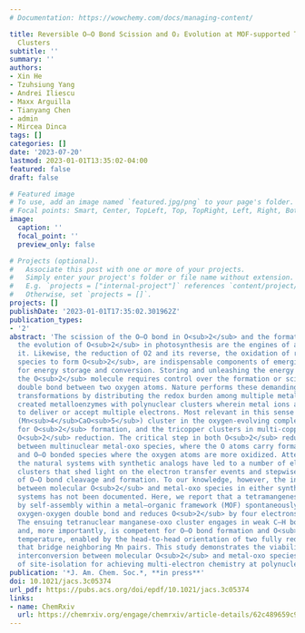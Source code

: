 ```yaml
---
# Documentation: https://wowchemy.com/docs/managing-content/

title: Reversible O–O Bond Scission and O₂ Evolution at MOF-supported Tetramanganese
  Clusters
subtitle: ''
summary: ''
authors:
- Xin He
- Tzuhsiung Yang
- Andrei Iliescu
- Maxx Arguilla
- Tianyang Chen
- admin
- Mircea Dinca
tags: []
categories: []
date: '2023-07-20'
lastmod: 2023-01-01T13:35:02-04:00
featured: false
draft: false

# Featured image
# To use, add an image named `featured.jpg/png` to your page's folder.
# Focal points: Smart, Center, TopLeft, Top, TopRight, Left, Right, BottomLeft, Bottom, BottomRight.
image:
  caption: ''
  focal_point: ''
  preview_only: false

# Projects (optional).
#   Associate this post with one or more of your projects.
#   Simply enter your project's folder or file name without extension.
#   E.g. `projects = ["internal-project"]` references `content/project/deep-learning/index.md`.
#   Otherwise, set `projects = []`.
projects: []
publishDate: '2023-01-01T17:35:02.301962Z'
publication_types:
- '2'
abstract: 'The scission of the O–O bond in O<sub>2</sub> and the formation of O–O bonds during
  the evolution of O<sub>2</sub> in photosynthesis are the engines of aerobic life as we know
  it. Likewise, the reduction of O2 and its reverse, the oxidation of reduced oxygen
  species to form O<sub>2</sub>, are indispensable components of emerging renewable technologies
  for energy storage and conversion. Storing and unleashing the energy contained within
  the O<sub>2</sub> molecule requires control over the formation or scission of the four-electron
  double bond between two oxygen atoms. Nature performs these demanding multi-electron
  transformations by distributing the redox burden among multiple metal ions: evolution
  created metalloenzymes with polynuclear clusters wherein metal ions act in concert
  to deliver or accept multiple electrons. Most relevant in this sense are the tetramanganese-calcium
  (Mn<sub>4</sub>CaO<sub>5</sub>) cluster in the oxygen-evolving complex of photosystem II, responsible
  for O<sub>2</sub> formation, and the tricopper clusters in multi-copper oxidases, which mediate
  O<sub>2</sub> reduction. The critical step in both O<sub>2</sub> reduction and O<sub>2</sub> evolution is the interconversion
  between multinuclear metal-oxo species, where the O atoms carry formal –2 charges,
  and O–O bonded species where the oxygen atoms are more oxidized. Attempts to mimic
  the natural systems with synthetic analogs have led to a number of elegant molecular
  clusters that shed light on the electron transfer events and stepwise mechanism
  of O–O bond cleavage and formation. To our knowledge, however, the interconversion
  between molecular O<sub>2</sub> and metal-oxo species in either synthetic or enzymatic discrete
  systems has not been documented. Here, we report that a tetramangenese cluster formed
  by self-assembly within a metal–organic framework (MOF) spontaneously cleaves the
  oxygen-oxygen double bond and reduces O<sub>2</sub> by four electrons at room temperature.
  The ensuing tetranuclear manganese-oxo cluster engages in weak C–H bond activation
  and, more importantly, is competent for O–O bond formation and O<sub>2</sub> evolution at elevated
  temperature, enabled by the head-to-head orientation of two fully reduced oxo atoms
  that bridge neighboring Mn pairs. This study demonstrates the viability of four-electron
  interconversion between molecular O<sub>2</sub> and metal-oxo species and highlights the importance
  of site-isolation for achieving multi-electron chemistry at polynuclear metal clusters.'
publication: '*J. Am. Chem. Soc.*, **in press**'
doi: 10.1021/jacs.3c05374
url_pdf: https://pubs.acs.org/doi/epdf/10.1021/jacs.3c05374
links:
- name: ChemRxiv
  url: https://chemrxiv.org/engage/chemrxiv/article-details/62c489659c9c6b63162ce94d
---
```


